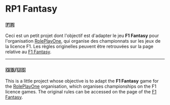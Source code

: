 # RP1 Fantasy

### :fr:
Ceci est un petit projet dont l'objectif est d'adapter le jeu **F1 Fantasy** pour l'organisation [RolePlayOne], qui organise des championnats sur les jeux de la licence F1. Les règles originelles peuvent être retrouvées sur la page relative au [F1 Fantasy].
***
### :uk:/:us:
This is a little project whose objective is to adapt the **F1 Fantasy** game for the [RolePlayOne] organisation, which organises championships on the F1 licence games. The original rules can be accessed on the page of the [F1 Fantasy].

[F1 Fantasy]: https://fantasy.formula1.com/
[RolePlayOne]: https://twitter.com/one_rp1
